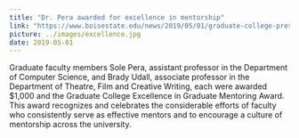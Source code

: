 ```yaml
---
title: "Dr. Pera awarded for excellence in mentorship"
link: "https://www.boisestate.edu/news/2019/05/01/graduate-college-presents-21250-in-awards-to-graduate-students-and-faculty/"
picture: ../images/excellence.jpg
date: 2019-05-01
---
```


Graduate faculty members Sole Pera, assistant professor in the Department of Computer Science, and Brady Udall, associate professor in the Department of Theatre, Film and Creative Writing, each were awarded $1,000 and the Graduate College Excellence in Graduate Mentoring Award. This award recognizes and celebrates the considerable efforts of faculty who consistently serve as effective mentors and to encourage a culture of mentorship across the university.
